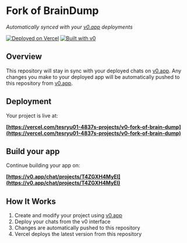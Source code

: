 # Fork of BrainDump

*Automatically synced with your [v0.app](https://v0.app) deployments*

[![Deployed on Vercel](https://img.shields.io/badge/Deployed%20on-Vercel-black?style=for-the-badge&logo=vercel)](https://vercel.com/tesryu01-4837s-projects/v0-fork-of-brain-dump)
[![Built with v0](https://img.shields.io/badge/Built%20with-v0.app-black?style=for-the-badge)](https://v0.app/chat/projects/T4ZGXH4MyEI)

## Overview

This repository will stay in sync with your deployed chats on [v0.app](https://v0.app).
Any changes you make to your deployed app will be automatically pushed to this repository from [v0.app](https://v0.app).

## Deployment

Your project is live at:

**[https://vercel.com/tesryu01-4837s-projects/v0-fork-of-brain-dump](https://vercel.com/tesryu01-4837s-projects/v0-fork-of-brain-dump)**

## Build your app

Continue building your app on:

**[https://v0.app/chat/projects/T4ZGXH4MyEI](https://v0.app/chat/projects/T4ZGXH4MyEI)**

## How It Works

1. Create and modify your project using [v0.app](https://v0.app)
2. Deploy your chats from the v0 interface
3. Changes are automatically pushed to this repository
4. Vercel deploys the latest version from this repository